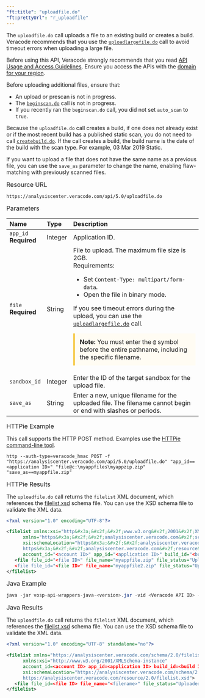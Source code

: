 ```yaml
---
"ft:title": "uploadfile.do"
"ft:prettyUrl": "r_uploadfile"
---
```

The `uploadfile.do` call uploads a file to an existing build or creates a build. Veracode recommends that you use the [`uploadlargefile.do`](r_uploadlargefile.md) call to avoid timeout errors when uploading a large file.

Before using this API, Veracode strongly recommends that you read [API Usage and Access Guidelines](https://docs.veracode.com/r/c_API_usage_guidelines). Ensure you access the APIs with the [domain for your region](https://docs.veracode.com/r/Region_Domains_for_Veracode_APIs).

Before uploading additional files, ensure that:

-  An upload or prescan is not in progress.
-  The [`beginscan.do`](https://docs.veracode.com/r/r_beginscan) call is not in progress.
-  If you recently ran the `beginscan.do` call, you did not set `auto_scan` to `true`.

Because the `uploadfile.do` call creates a build, if one does not already exist or if the most recent build has a published static scan, you do not need to call [`createbuild.do`](r_createbuild.md). If the call creates a build, the build name is the date of the build with the scan type. For example, 03 Mar 2019 Static.

If you want to upload a file that does not have the same name as a previous file, you can use the `save_as` parameter to change the name, enabling flaw-matching with previously scanned files.

<p><span style="font-size: medium;">Resource URL</span></p>

`https://analysiscenter.veracode.com/api/5.0/uploadfile.do`

<p><span style="font-size: medium;">Parameters</span></p>

| Name                     | Type    | Description                                                                                                                                                                                                                                                                                                                                                                                                                                                                                 |
|:-------------------------|:--------|:--------------------------------------------------------------------------------------------------------------------------------------------------------------------------------------------------------------------------------------------------------------------------------------------------------------------------------------------------------------------------------------------------------------------------------------------------------------------------------------------|
| `app_id`<br>**Required** | Integer | Application ID.                                                                                                                                                                                                                                                                                                                                                                                                                                                                             |
| `file`<br>**Required**   | String  | File to upload. The maximum file size is 2GB. <br>Requirements: <ul><li>Set `Content-Type: multipart/form-data`.</li><li>Open the file in binary mode.</li></ul> If you see timeout errors during the upload, you can use the [`uploadlargefile.do`](r_uploadlargefile.md) call. <p style="background-color:#FFFCF3; padding: 12px; border-left: 5px solid #F7CD55;"><b>Note:</b> You must enter the <code>@</code> symbol before the entire pathname, including the specific filename.</p> |
| `sandbox_id`             | Integer | Enter the ID of the target sandbox for the upload file.                                                                                                                                                                                                                                                                                                                                                                                                                                     |
| `save_as`                | String  | Enter a new, unique filename for the uploaded file. The filename cannot begin or end with slashes or periods.                                                                                                                                                                                                                                                                                                                                                                               |

<p><span style="font-size: medium;">HTTPie Example</span></p>

This call supports the HTTP POST method. Examples use the [HTTPie command-line tool](https://docs.veracode.com/r/c_httpie_tool).

```shell
http --auth-type=veracode_hmac POST -f "https://analysiscenter.veracode.com/api/5.0/uploadfile.do" "app_id==<application ID>" "file@c:\myappfiles\myappzip.zip" "save_as==myappfile.zip"
```

<p><span style="font-size: medium;">HTTPie Results</span></p>

The `uploadfile.do` call returns the `filelist` XML document, which references the [filelist.xsd](https://analysiscenter.veracode.com/resource/2.0/filelist.xsd) schema file. You can use the XSD schema file to validate the XML data.

```xml
<?xml version="1.0" encoding="UTF-8"?>

<filelist xmlns:xsi="http&#x3a;&#x2f;&#x2f;www.w3.org&#x2f;2001&#x2f;XMLSchema-instance" 
      xmlns="https&#x3a;&#x2f;&#x2f;analysiscenter.veracode.com&#x2f;schema&#x2f;2.0&#x2f;filelist" 
      xsi:schemaLocation="https&#x3a;&#x2f;&#x2f;analysiscenter.veracode.com&#x2f;schema&#x2f;2.0&#x2f;filelist 
      https&#x3a;&#x2f;&#x2f;analysiscenter.veracode.com&#x2f;resource&#x2f;2.0&#x2f;filelist.xsd" filelist_version="1.1" 
      account_id="<account ID>" app_id="<application ID>" build_id="<build ID>">
   <file file_id="<file ID>" file_name="myappfile.zip" file_status="Uploaded" file_md5="<file md5>/>
   <file file_id="<file ID>" file_name="myappfile2.zip" file_status="Uploaded" file_md5="<file md5>"/>
</filelist>
```

<p><span style="font-size: medium;">Java Example</span></p>

```java
java -jar vosp-api-wrappers-java-<version>.jar -vid <Veracode API ID> -vkey <Veracode API key> -action uploadfile -appid <application ID> -filepath c:\Users\<username>\<filename>
```

<p><span style="font-size: medium;">Java Results</span></p>

The `uploadfile.do` call returns the `filelist` XML document, which references the [filelist.xsd](https://analysiscenter.veracode.com/resource/2.0/filelist.xsd) schema file. You can use the XSD schema file to validate the XML data.

```xml
<?xml version="1.0" encoding="UTF-8" standalone="no"?>

<filelist xmlns="https://analysiscenter.veracode.com/schema/2.0/filelist" 
      xmlns:xsi="http://www.w3.org/2001/XMLSchema-instance" 
      account_id=<account ID> app_id=<application ID> build_id=<build ID> filelist_version="1.1" 
      xsi:schemaLocation="https://analysiscenter.veracode.com/schema/2.0/filelist 
      https://analysiscenter.veracode.com/resource/2.0/filelist.xsd">
   <file file_id=<file ID> file_name="<filename>" file_status="Uploaded"/>
</filelist>
```